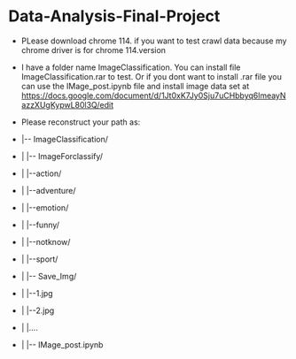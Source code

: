 # Data-Analysis-Final-Project
- PLease download chrome 114. if you want to test crawl data because my chrome driver is for chrome 114.version
- I have a folder name ImageClassification. You can install file ImageClassification.rar to test. Or if you dont want to install .rar file you can use the IMage_post.ipynb file and install image data set at https://docs.google.com/document/d/1Jt0xK7Jy0Sju7uCHbbyq6lmeayNazzXUgKypwL80l3Q/edit

- Please reconstruct your path as:
- |-- ImageClassification/
- |    |-- ImageForclassify/
- |          |--action/
- |          |--adventure/
- |          |--emotion/
- |          |--funny/
- |          |--notknow/
- |          |--sport/ 
- |    |-- Save_Img/
- |          |--1.jpg
- |          |--2.jpg
- |          |….
- |    |-- IMage_post.ipynb

